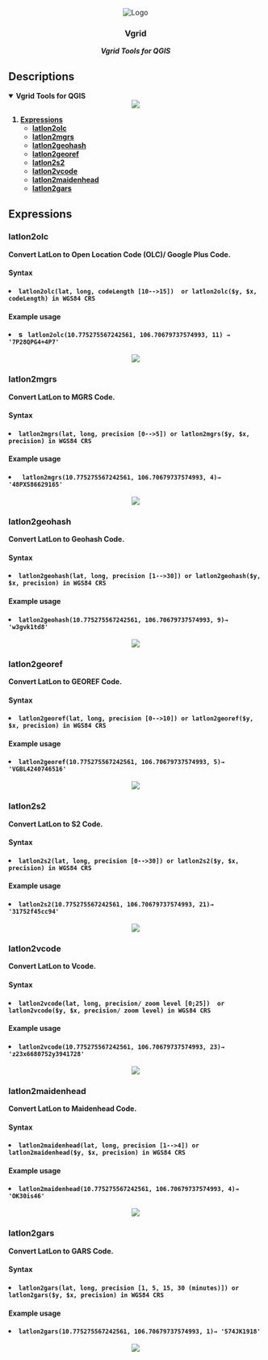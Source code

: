 <!-- PROJECT LOGO -->
<p align="center">
    <img src="images/vgrid192.svg" alt="Logo">
  <h3 align="center">Vgrid</h3>
  <p align="center">
    <b><i>Vgrid Tools for QGIS</i><b>
    <br />
  </p>
</p>

## Descriptions
<!-- TABLE OF CONTENTS -->
<details open="open">
  <summary>Vgrid Tools for QGIS</summary>
  <div align="center">
  <img src="images/tutorial/olc.png">
</div>
  <ol>
      <li>  
      <a href="#expressions">Expressions</a>     
      <ul>
        <li><a href="#latlon2olc">latlon2olc</a></li>
        <li><a href="#latlon2mgrs">latlon2mgrs</a></li>
        <li><a href="#latlon2geohash">latlon2geohash</a></li>
        <li><a href="#latlon2georef">latlon2georef</a></li>
        <li><a href="#latlon2s2">latlon2s2</a></li>
        <li><a href="#latlon2vcode">latlon2vcode</a></li>
        <li><a href="#latlon2maidenhead">latlon2maidenhead</a></li>
        <li><a href="#latlon2gars">latlon2gars</a></li>
      </ul>
  </ol>
</details>

## Expressions

### latlon2olc

Convert LatLon to Open Location Code (OLC)/ Google Plus Code.
<h4>Syntax</h4>
<li>
<code>latlon2olc(lat, long, codeLength [10-->15])  or latlon2olc($y, $x, codeLength)</span> in WGS84 CRS</code>
</li> 
<h4>Example usage</h4>
<li>s
<code> latlon2olc(10.775275567242561, 106.70679737574993, 11) → '7P28QPG4+4P7'</code>
</li>
<br/>
<div align="center">
  <img src="images/readme/latlon2olc.png">
</div>

### latlon2mgrs

Convert LatLon to MGRS Code.
<h4>Syntax</h4>
<li>
<code>latlon2mgrs(lat, long, precision [0-->5]) or latlon2mgrs($y, $x, precision)</span> in WGS84 CRS</code>
</li> 
<h4>Example usage</h4>
<li>
<code> latlon2mgrs(10.775275567242561, 106.70679737574993, 4)→ '48PXS86629165'</code>
</li>
<br/>
<div align="center">
  <img src="images/readme/latlon2mgrs.png">
</div>

### latlon2geohash

Convert LatLon to Geohash Code.
<h4>Syntax</h4>
<li>
<code>latlon2geohash(lat, long, precision [1-->30]) or latlon2geohash($y, $x, precision)</span> in WGS84 CRS</code>
</li> 
<h4>Example usage</h4>
<li>
<code>latlon2geohash(10.775275567242561, 106.70679737574993, 9)→ 'w3gvk1td8'</code>
</li>
<br/>
<div align="center">
  <img src="images/readme/latlon2geohash.png">
</div>

### latlon2georef

Convert LatLon to GEOREF Code.
<h4>Syntax</h4>
<li>
<code>latlon2georef(lat, long, precision [0-->10]) or latlon2georef($y, $x, precision)</span> in WGS84 CRS</code>
</li> 
<h4>Example usage</h4>
<li>
<code>latlon2georef(10.775275567242561, 106.70679737574993, 5)→ 'VGBL4240746516'</code>
</li>
<br/>
<div align="center">
  <img src="images/readme/latlon2georef.png">
</div>

### latlon2s2

Convert LatLon to S2 Code.
<h4>Syntax</h4>
<li>
<code>latlon2s2(lat, long, precision [0-->30]) or latlon2s2($y, $x, precision)</span> in WGS84 CRS</code>
</li> 
<h4>Example usage</h4>
<li>
<code>latlon2s2(10.775275567242561, 106.70679737574993, 21)→ '31752f45cc94'</code>
</li>
<br/>
<div align="center">
  <img src="images/readme/latlon2s2.png">
</div>

### latlon2vcode

Convert LatLon to Vcode.
<h4>Syntax</h4>
<li>
<code>latlon2vcode(lat, long, precision/ zoom level [0;25])  or latlon2vcode($y, $x, precision/ zoom level)</span> in WGS84 CRS</code>
</li> 
<h4>Example usage</h4>
<li>
<code>latlon2vcode(10.775275567242561, 106.70679737574993, 23)→ 'z23x6680752y3941728'</code>
</li>
<br/>
<div align="center">
  <img src="images/readme/latlon2vcode.png">
</div>

### latlon2maidenhead

Convert LatLon to Maidenhead Code.
<h4>Syntax</h4>
<li>
<code>latlon2maidenhead(lat, long, precision [1-->4]) or latlon2maidenhead($y, $x, precision)</span> in WGS84 CRS</code>
</li> 
<h4>Example usage</h4>
<li>
<code>latlon2maidenhead(10.775275567242561, 106.70679737574993, 4)→ 'OK30is46' </code>
</li>
<br/>
<div align="center">
  <img src="images/readme/latlon2maidenhead.png">
</div>

### latlon2gars

Convert LatLon to GARS Code.
<h4>Syntax</h4>
<li>
<code>latlon2gars(lat, long, precision [1, 5, 15, 30 (minutes)]) or latlon2gars($y, $x, precision)</span> in WGS84 CRS</code>
</li> 
<h4>Example usage</h4>
<li>
<code>latlon2gars(10.775275567242561, 106.70679737574993, 1)→ '574JK1918'</code>
</li>
<br/>
<div align="center">
  <img src="images/readme/latlon2gars.png">
</div>
